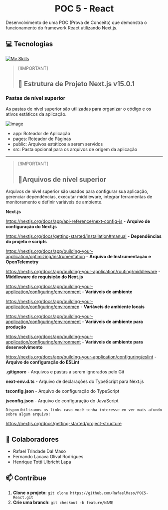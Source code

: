 <h1 align="center" style="font-weight: bold;">POC 5 - React</h1>

Desenvolvimento de uma POC (Prova de Conceito) que demonstra o funcionamento do framework React utilizando Next.js.

<h2 id="tecnologias">💻 Tecnologias</h2>

[![My Skills](https://skillicons.dev/icons?i=js,react,nextjs&theme=light)](https://skillicons.dev)

> [!IMPORTANT]<h2 id="tecnologias">🚀 Estrutura de Projeto Next.js v15.0.1</h2>

<h3 id="tecnologias">Pastas de nível superior</h3>

As pastas de nível superior são utilizadas para organizar o código e os ativos estáticos da aplicação.

![image](https://github.com/user-attachments/assets/06ca6c92-05f9-4f27-b495-5d965475f1f7)

<UL>
<LI>app:   Roteador de Aplicação</LI>

<LI>pages:   Roteador de Páginas</LI>

<LI>public:   Arquivos estáticos a serem servidos</LI>

<LI>src:   Pasta opcional para os arquivos de origem da aplicação</LI>
</UL>


---
> [!IMPORTANT]<h2 id="tecnologias">🚀Arquivos de nível superior</h2>

Arquivos de nível superior são usados para configurar sua aplicação, gerenciar dependências, executar middleware, integrar ferramentas de monitoramento e definir variáveis de ambiente.

**Next.js**

https://nextjs.org/docs/app/api-reference/next-config-js	- **Arquivo de configuração do Next.js**

https://nextjs.org/docs/getting-started/installation#manual	 - **Dependências do projeto e scripts**

https://nextjs.org/docs/app/building-your-application/optimizing/instrumentation	 -  **Arquivo de Instrumentação e OpenTelemetry**

https://nextjs.org/docs/app/building-your-application/routing/middleware - **Middleware de requisição do Next.js**

https://nextjs.org/docs/app/building-your-application/configuring/environment - **Variáveis de ambiente**

https://nextjs.org/docs/app/building-your-application/configuring/environmen - **Variáveis de ambiente locais**

https://nextjs.org/docs/app/building-your-application/configuring/environment - **Variáveis de ambiente para produção**

https://nextjs.org/docs/app/building-your-application/configuring/environment - **Variáveis de ambiente para desenvolvimento**

https://nextjs.org/docs/app/building-your-application/configuring/eslint - **Arquivo de configuração do ESLint**

**.gitignore**	- Arquivos e pastas a serem ignorados pelo Git

**next-env.d.ts**	- Arquivo de declarações do TypeScript para Next.js

**tsconfig.json**	- Arquivo de configuração do TypeScript

**jsconfig.json**	- Arquivo de configuração do JavaScript

```
Disponibilizamos os links caso você tenha interesse em ver mais afundo sobre algum arquivo!
````




https://nextjs.org/docs/getting-started/project-structure

<h2 id="colabs">🤝 Colaboradores</h2>

- Rafael Trindade Dal Maso
- Fernando Lacava Olival Rodrigues
- Henrique Totti Ulbricht Lapa

<h2 id="contribue">📫 Contribue</h2>

1. **Clone o projeto**: `git clone https://github.com/RafaelMaso/POC5-React.git`
2. **Crie uma branch**: `git checkout -b feature/NAME`

